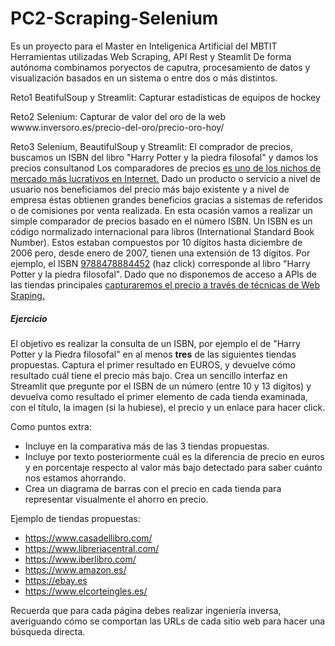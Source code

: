# PC2-Scraping-Selenium
Es un proyecto para el Master en Inteligenica Artificial del MBTIT
Herramientas utilizadas Web Scraping, API Rest y Steamlit
De forma autónoma combinamos poryectos de caputra, procesamiento de datos y visualización basados en un sistema o entre dos o más distintos.

Reto1 BeatifulSoup y Streamlit: Capturar estadísticas de equipos de hockey

Reto2 Selenium: Capturar de valor del oro de la web   wwww.inversoro.es/precio-del-oro/precio-oro-hoy/

Reto3 Selenium, BeautifulSoup y Streamlit: El comprador de precios, buscamos un ISBN  del libro "Harry Potter y la piedra filosofal"
y damos los precios consultanod 
Los comparadores de precios <u>es uno de los nichos de mercado más lucrativos en Internet.</u> Dado un producto o servicio a nivel de usuario nos beneficiamos del precio más bajo existente y a nivel de empresa éstas obtienen grandes beneficios gracias a sistemas de referidos o de comisiones por venta realizada.
En esta ocasión vamos a realizar un simple comparador de precios basado en el número ISBN. Un ISBN es un código normalizado internacional para libros (International Standard Book Number). Estos estaban compuestos por 10 dígitos hasta diciembre de 2006 pero, desde enero de 2007, tienen una extensión de 13 dígitos. 
Por ejemplo, el ISBN [9788478884452](https://www.google.es/search?q=9788478884452) (haz click) corresponde al libro "Harry Potter y la piedra filosofal".
Dado que no disponemos de acceso a APIs de las tiendas principales <u>capturaremos el precio a través de técnicas de Web Sraping.</u>
##### Ejercicio 
El objetivo es realizar la consulta de un ISBN, por ejemplo el de "Harry Potter y la Piedra filosofal" en al menos **tres** de las siguientes tiendas propuestas. Captura el primer resultado en EUROS, y devuelve cómo resultado cuál tiene el precio más bajo. 
Crea un sencillo interfaz en Streamlit que pregunte por el ISBN de un número (entre 10 y 13 dígitos) y devuelva como resultado el primer elemento de cada tienda examinada, con el título, la imagen (si la hubiese), el precio y un enlace para hacer click.

Como puntos extra:
* Incluye en la comparativa más de las 3 tiendas propuestas.
* Incluye por texto posteriormente cuál es la diferencia de precio en euros y en porcentaje respecto al valor más bajo detectado para saber cuánto nos estamos ahorrando.
* Crea un diagrama de barras con el precio en cada tienda para representar visualmente el ahorro en precio.

Ejemplo de tiendas propuestas:
- https://www.casadellibro.com/
- https://www.libreriacentral.com/
- https://www.iberlibro.com/
- https://www.amazon.es/
- https://ebay.es
- https://www.elcorteingles.es/

Recuerda que para cada página debes realizar ingeniería inversa, averiguando cómo se comportan las URLs de cada sitio web para hacer una búsqueda directa.
